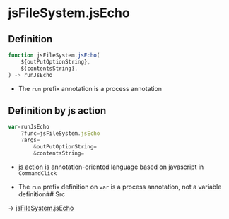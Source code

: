 # jsFileSystem.jsEcho

## Definition

```js.js
function jsFileSystem.jsEcho(
	${outPutOptionString},
	${contentsString},
) -> runJsEcho
```

- The `run` prefix annotation is a process annotation
## Definition by js action

```js.js
var=runJsEcho
	?func=jsFileSystem.jsEcho
	?args=
		&outPutOptionString=
		&contentsString=
```

- [js action](#) is annotation-oriented language based on javascript in `CommandClick`

- The `run` prefix definition on `var` is a process annotation, not a variable definition## Src

-> [jsFileSystem.jsEcho](https://github.com/puutaro/CommandClick/blob/master/app/src/main/java/com/puutaro/commandclick/fragment_lib/terminal_fragment/js_interface/file/JsFileSystem.kt#L154)


